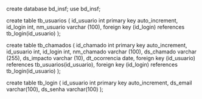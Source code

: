 create database bd_insf;
use bd_insf;

create table tb_usuarios (
id_usuario int primary key auto_increment,
id_login int,
nm_usuario varchar (100),
	foreign key (id_login) references tb_login(id_usuario)
);

create table tb_chamados (
id_chamado int primary key auto_increment,
id_usuario int,
id_login int,
nm_chamado varchar (100),
ds_chamado varchar (255),
ds_impacto varchar (10),
dt_ocorrencia date,
	foreign key (id_usuario) references tb_usuarios(id_usuario),
    foreign key (id_login) references tb_login(id_usuario)
);

create table tb_login ( 
id_usuario int primary key auto_increment, 
ds_email varchar(100), 
ds_senha varchar(100) 
);